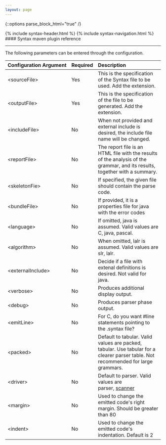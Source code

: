```yaml
---
layout: page
---
```


{::options parse_block_html="true" /}
<div class="syntax">
{% include syntax-header.html %}
{% include syntax-navigation.html %}

<div class="syntax-matter">
#### Syntax maven plugin reference

---

The following parameters can be entered through the configuration.

**Configuration&nbsp;Argument** | **Required** | **Description**
:--------------------------     |:-------------|:----------- 
&lt;sourceFile&gt;              | Yes          | This is the specification of the Syntax file to be used. Add the extension.
&lt;outputFile&gt;              | Yes          | This is the specification of the file to be generated. Add the extension.
&lt;includeFile&gt;             | No           | When not provided and external include is desired, the include file name will be changed.
&lt;reportFile&gt;              | No           | The report file is an HTML file with the results of the analysis of the grammar, and its results, together with a summary.
&lt;skeletonFie&gt;             | No           | If specified, the given file should contain the parse code.
&lt;bundleFile&gt;              | No           | If provided, it is a properties file for java with the error codes
&lt;language&gt;                | No           | If omitted, java is assumed. Valid values are C, java, pascal.
&lt;algorithm&gt;               | No           | When omitted, lalr is assumed. Valid values are slr, lalr.
&lt;externalInclude&gt;         | No           | Decide if a file with extenal definitions is desired. Not valid for java.
&lt;verbose&gt;                 | No           | Produces additional display output.
&lt;debug&gt;                   | No           | Produces parser phase output.
&lt;emitLine&gt;                | No           | For C, do you want #line statements pointing to the .syntax file? 
&lt;packed&gt;                  | No           | Default to tabular. Valid values are packed, tabular. Use tabular for a clearer parser table. Not recommended for large grammars.
&lt;driver&gt;                  | No           | Default to parser. Valid values are parser, <a href="https://github.com/jaimegarza/syntax/wiki/Lexic-driven-parsers">scanner</a>
&lt;margin&gt;                  | No           | Used to change the emitted code's right margin. Should be greater than 80
&lt;indent&gt;                  | No           | Used to change the emitted code's indentation. Default is 2

</div>
</div>